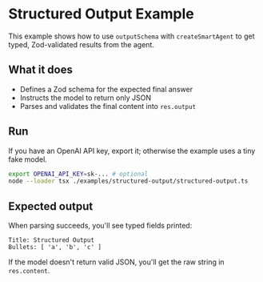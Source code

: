 # Structured Output Example

This example shows how to use `outputSchema` with `createSmartAgent` to get typed, Zod-validated results from the agent.

## What it does
- Defines a Zod schema for the expected final answer
- Instructs the model to return only JSON
- Parses and validates the final content into `res.output`

## Run

If you have an OpenAI API key, export it; otherwise the example uses a tiny fake model.

```bash
export OPENAI_API_KEY=sk-... # optional
node --loader tsx ./examples/structured-output/structured-output.ts
```

## Expected output

When parsing succeeds, you'll see typed fields printed:

```
Title: Structured Output
Bullets: [ 'a', 'b', 'c' ]
```

If the model doesn't return valid JSON, you'll get the raw string in `res.content`.
